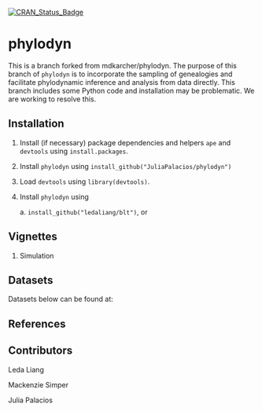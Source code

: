 [![CRAN_Status_Badge](http://www.r-pkg.org/badges/last-release/phylodyn)](http://cran.r-project.org/package=phylodyn)

phylodyn
========

This is a branch forked from mdkarcher/phylodyn. The purpose of this branch of `phylodyn` is to incorporate the sampling of genealogies and facilitate phylodynamic inference and analysis from data directly. This branch includes some Python code and installation may be problematic. We are working to resolve this.

## Installation

1. Install (if necessary) package dependencies and helpers `ape` and `devtools` using `install.packages`.

2. Install `phylodyn` using  `install_github("JuliaPalacios/phylodyn")` 

3. Load `devtools` using `library(devtools)`.

4. Install `phylodyn` using

    a. `install_github("ledaliang/blt")`, or

## Vignettes

1. Simulation

## Datasets

Datasets below can be found at: 

## References


## Contributors

Leda Liang

Mackenzie Simper

Julia Palacios
